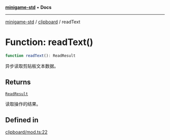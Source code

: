 [**minigame-std**](../../../README.md) • **Docs**

***

[minigame-std](../../../README.md) / [clipboard](../README.md) / readText

# Function: readText()

```ts
function readText(): ReadResult
```

异步读取剪贴板文本数据。

## Returns

[`ReadResult`](../type-aliases/ReadResult.md)

读取操作的结果。

## Defined in

[clipboard/mod.ts:22](https://github.com/JiangJie/minigame-std/blob/1d046e44c5931182cced8ad59c3bf51847c8ead7/src/std/clipboard/mod.ts#L22)
